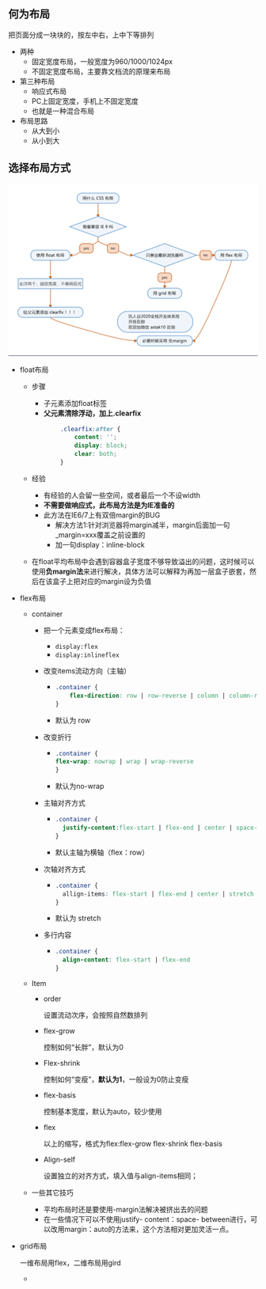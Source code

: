## 何为布局

把页面分成一块块的，按左中右，上中下等排列

* 两种
  * 固定宽度布局，一般宽度为960/1000/1024px
  * 不固定宽度布局，主要靠文档流的原理来布局
* 第三种布局
  * 响应式布局
  * PC上固定宽度，手机上不固定宽度
  * 也就是一种混合布局
* 布局思路
  * 从大到小
  * 从小到大

## 选择布局方式

![图解](pic2.png)

* float布局

  * 步骤

    * 子元素添加float标签
    * **父元素清除浮动，加上.clearfix**

    ~~~css
            .clearfix:after {
                content: '';
                display: block;
                clear: both;
            }
    ~~~

  * 经验

    * 有经验的人会留一些空间，或者最后一个不设width
    * **不需要做响应式，此布局方法是为IE准备的**
    * 此方法在IE6/7上有双倍margin的BUG
      * 解决方法1:针对浏览器将margin减半，margin后面加一句_margin=xxx覆盖之前设置的
      * 加一句display：inline-block

  * 在float平均布局中会遇到容器盒子宽度不够导致溢出的问题，这时候可以使用**负margin法**来进行解决，具体方法可以解释为再加一层盒子嵌套，然后在该盒子上把对应的margin设为负值

* flex布局

  * container

    * 把一个元素变成flex布局：

      * `display:flex`
      * `display:inlineflex`

    * 改变items流动方向（主轴）

      * ```css
        .container {
        	flex-direction: row | row-reverse | column | column-reverse
        }
        ```

      * 默认为 row

    * 改变折行

      * ```css
        .container {
        flex-wrap: nowrap | wrap | wrap-reverse
        }
        ```

      * 默认为no-wrap

    * 主轴对齐方式

      * ```CSS
        .container {
          justify-content:flex-start | flex-end | center | space-between | space-around | space-evenly 
        }
        ```

      * 默认主轴为横轴（flex：row）

    * 次轴对齐方式

      * ```css
        .container {
          allign-items: flex-start | flex-end | center | stretch | baseline
        }
        ```

      * 默认为 stretch

    * 多行内容

      * ```css
        .container {
          align-content: flex-start | flex-end
        }
        ```

  * Item

    * order

      设置流动次序，会按照自然数排列

    * flex-grow

      控制如何“长胖”，默认为0

    * Flex-shrink

      控制如何“变瘦”，**默认为1**，一般设为0防止变瘦

    * flex-basis

      控制基本宽度，默认为auto，较少使用

    * flex

      以上的缩写，格式为flex:flex-grow flex-shrink flex-basis

    * Align-self

      设置独立的对齐方式，填入值与align-items相同；

  * 一些其它技巧

    * 平均布局时还是要使用-margin法解决被挤出去的问题
    * 在一些情况下可以不使用justify- content：space- between进行，可以改用margin：auto的方法来，这个方法相对更加灵活一点。

* grid布局

  一维布局用flex，二维布局用gird

  * 